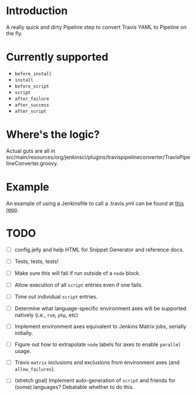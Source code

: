 # Introduction
A really quick and dirty Pipeline step to convert Travis YAML to Pipeline on the fly.

# Currently supported
- `before_install`
- `install`
- `before_script`
- `script`
- `after_failure`
- `after_success`
- `after_script`

# Where's the logic?
Actual guts are all in src/main/resources/org/jenkinsci/plugins/travispipelineconverter/TravisPipelineConverter.groovy.

# Example
An example of using a Jenkinsfile to call a .travis.yml can be found at [this repo](https://github.com/abayer/dummy-travis-test).

# TODO
- [ ] config.jelly and help HTML for Snippet Generator and reference docs.
- [ ] Tests, tests, tests!
- [ ] Make sure this will fail if run outside of a `node` block.
- [ ] Allow execution of all `script` entries even if one fails.
- [ ] Time out individual `script` entries.
- [ ] Determine what language-specific environment axes will be supported natively (i.e., `rvm`, `php`, etc)
- [ ] Implement environment axes equivalent to Jenkins Matrix jobs, serially initially.
- [ ] Figure out how to extrapolate `node` labels for axes to enable `parallel` usage.
- [ ] Travis `matrix` inclusions and exclusions from environment axes (and `allow_failures`).
- [ ] (stretch goal) Implement auto-generation of `script` and friends for (some) languages? Debatable whether to do this.

